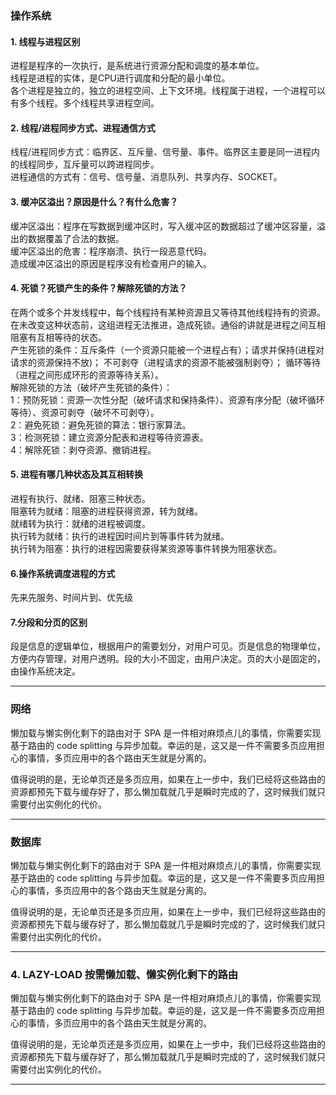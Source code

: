 ### 操作系统

#### 1. 线程与进程区别
进程是程序的一次执行，是系统进行资源分配和调度的基本单位。   
线程是进程的实体，是CPU进行调度和分配的最小单位。    
各个进程是独立的，独立的进程空间、上下文环境。线程属于进程，一个进程可以有多个线程。多个线程共享进程空间。   

#### 2. 线程/进程同步方式、进程通信方式
线程/进程同步方式：临界区、互斥量、信号量、事件。临界区主要是同一进程内的线程同步，互斥量可以跨进程同步。      
进程通信的方式有：信号、信号量、消息队列、共享内存、SOCKET。          

#### 3. 缓冲区溢出？原因是什么？有什么危害？
缓冲区溢出：程序在写数据到缓冲区时，写入缓冲区的数据超过了缓冲区容量，溢出的数据覆盖了合法的数据。            
缓冲区溢出的危害：程序崩溃、执行一段恶意代码。  
造成缓冲区溢出的原因是程序没有检查用户的输入。         

#### 4. 死锁？死锁产生的条件？解除死锁的方法？
在两个或多个并发线程中，每个线程持有某种资源且又等待其他线程持有的资源。在未改变这种状态前，这组进程无法推进，造成死锁。通俗的讲就是进程之间互相阻塞有互相等待的状态。    
产生死锁的条件：互斥条件（一个资源只能被一个进程占有）；请求并保持(进程对请求的资源保持不放)； 不可剥夺（进程请求的资源不能被强制剥夺）； 循环等待（进程之间形成环形的资源等待关系）。   
解除死锁的方法（破坏产生死锁的条件）：    
1：预防死锁：资源一次性分配（破坏请求和保持条件）、资源有序分配（破坏循环等待）、资源可剥夺（破坏不可剥夺）。         
2：避免死锁：避免死锁的算法：银行家算法。      
3：检测死锁：建立资源分配表和进程等待资源表。     
4：解除死锁：剥夺资源、撤销进程。       

#### 5. 进程有哪几种状态及其互相转换
进程有执行、就绪、阻塞三种状态。            
阻塞转为就绪：阻塞的进程获得资源，转为就绪。          
就绪转为执行：就绪的进程被调度。    
执行转为就绪：执行的进程因时间片到等事件转为就绪。    
执行转为阻塞：执行的进程因需要获得某资源等事件转换为阻塞状态。     

#### 6.操作系统调度进程的方式
先来先服务、时间片到、优先级

#### 7.分段和分页的区别
段是信息的逻辑单位，根据用户的需要划分，对用户可见。页是信息的物理单位，方便内存管理，对用户透明。段的大小不固定，由用户决定。页的大小是固定的，由操作系统决定。       

---
### 网络
懒加载与懒实例化剩下的路由对于 SPA 是一件相对麻烦点儿的事情，你需要实现基于路由的 code splitting 与异步加载。幸运的是，这又是一件不需要多页应用担心的事情，多页应用中的各个路由天生就是分离的。

值得说明的是，无论单页还是多页应用，如果在上一步中，我们已经将这些路由的资源都预先下载与缓存好了，那么懒加载就几乎是瞬时完成的了，这时候我们就只需要付出实例化的代价。

---
### 数据库
懒加载与懒实例化剩下的路由对于 SPA 是一件相对麻烦点儿的事情，你需要实现基于路由的 code splitting 与异步加载。幸运的是，这又是一件不需要多页应用担心的事情，多页应用中的各个路由天生就是分离的。

值得说明的是，无论单页还是多页应用，如果在上一步中，我们已经将这些路由的资源都预先下载与缓存好了，那么懒加载就几乎是瞬时完成的了，这时候我们就只需要付出实例化的代价。

---
### 4. LAZY-LOAD 按需懒加载、懒实例化剩下的路由
懒加载与懒实例化剩下的路由对于 SPA 是一件相对麻烦点儿的事情，你需要实现基于路由的 code splitting 与异步加载。幸运的是，这又是一件不需要多页应用担心的事情，多页应用中的各个路由天生就是分离的。

值得说明的是，无论单页还是多页应用，如果在上一步中，我们已经将这些路由的资源都预先下载与缓存好了，那么懒加载就几乎是瞬时完成的了，这时候我们就只需要付出实例化的代价。

---